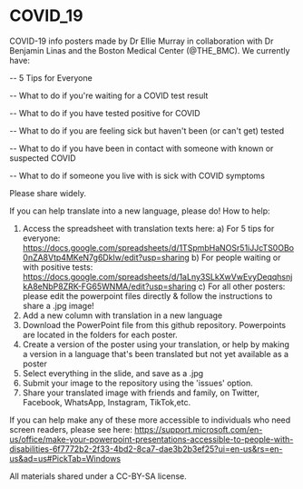 # COVID_19

COVID-19 info posters made by Dr Ellie Murray in collaboration with Dr Benjamin Linas and the Boston Medical Center (@THE_BMC). 
We currently have:

-- 5 Tips for Everyone

-- What to do if you're waiting for a COVID test result

-- What to do if you have tested positive for COVID

-- What to do if you are feeling sick but haven't been (or can't get) tested

-- What to do if you have been in contact with someone with known or suspected COVID

-- What to do if someone you live with is sick with COVID symptoms


Please share widely.

If you can help translate into a new language, please do! 
How to help: 
   1) Access the spreadsheet with translation texts here: 
       a)     For 5 tips for everyone: https://docs.google.com/spreadsheets/d/1TSpmbHaNOSr51iJJcTS0OBo0nZA8Vtp4MKeN7g6DkIw/edit?usp=sharing
       b)     For people waiting or with positive tests: https://docs.google.com/spreadsheets/d/1aLny3SLkXwVwEvyDeqqhsnjkA8eNbP8ZRK-FG65WNMA/edit?usp=sharing
       c)    For all other posters: please edit the powerpoint files directly & follow the instructions to share a .jpg image!
   2) Add a new column with translation in a new language
   3) Download the PowerPoint file from this github repository. Powerpoints are located in the folders for each poster.
   4) Create a version of the poster using your translation, or help by making a version in a language that's been translated but not yet available as a poster
   5) Select everything in the slide, and save as a .jpg
   6) Submit your image to the repository using the 'issues' option. 
   7) Share your translated image with friends and family, on Twitter, Facebook, WhatsApp, Instagram, TikTok,etc.

If you can help make any of these more accessible to individuals who need screen readers, please see here:  https://support.microsoft.com/en-us/office/make-your-powerpoint-presentations-accessible-to-people-with-disabilities-6f7772b2-2f33-4bd2-8ca7-dae3b2b3ef25?ui=en-us&rs=en-us&ad=us#PickTab=Windows

All materials shared under a CC-BY-SA license.
